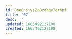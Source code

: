 ```yaml
---
id: 8ne0nsjys2p0zqhqy7qrhpf
title: '07'
desc: ''
updated: 1663492127108
created: 1663492127108
---
```


